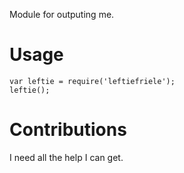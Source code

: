 Module for outputing me.

# Usage
	var leftie = require('leftiefriele');
	leftie();

# Contributions

I need all the help I can get.
